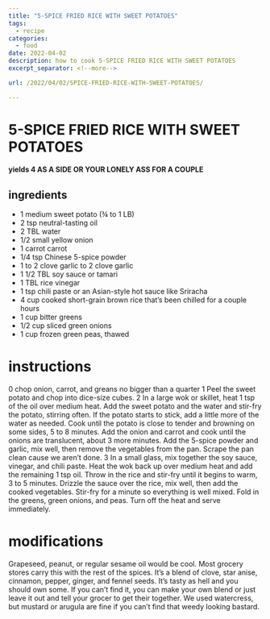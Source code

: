 ```yaml
---
title: "5-SPICE FRIED RICE WITH SWEET POTATOES"
tags:
  - recipe
categories:
  - food
date: 2022-04-02
description: how to cook 5-SPICE FRIED RICE WITH SWEET POTATOES
excerpt_separator: <!--more-->

url: /2022/04/02/SPICE-FRIED-RICE-WITH-SWEET-POTATOES/

---
```


# 5-SPICE FRIED RICE WITH SWEET POTATOES


#### yields 4 AS A SIDE OR YOUR LONELY ASS FOR A COUPLE


## ingredients
* 1 medium sweet potato (¾ to 1 LB)
* 2 tsp neutral-tasting oil
* 2 TBL water
* 1/2 small yellow onion
* 1 carrot carrot
* 1/4 tsp Chinese 5-spice powder
* 1 to 2 clove garlic to 2 clove garlic
* 1 1/2 TBL soy sauce or tamari
* 1 TBL rice vinegar
* 1 tsp chili paste or an Asian-style hot sauce like Sriracha
* 4 cup cooked short-grain brown rice that’s been chilled for a couple hours
* 1 cup bitter greens
* 1/2 cup sliced green onions
* 1 cup frozen green peas, thawed

# instructions
0 chop onion, carrot, and greans no bigger than a quarter
1 Peel the sweet potato and chop into dice-size cubes.
2 In a large wok or skillet, heat 1 tsp of the oil over medium heat. Add the sweet potato
and the water and stir-fry the potato, stirring often. If the potato starts to stick, add a little
more of the water as needed. Cook until the potato is close to tender and browning on some
sides, 5 to 8 minutes. Add the onion and carrot and cook until the onions are translucent,
about 3 more minutes. Add the 5-spice powder and garlic, mix well, then remove the
vegetables from the pan. Scrape the pan clean cause we aren’t  done.
3 In a small glass, mix together the soy sauce, vinegar, and chili paste. Heat the wok back up
over medium heat and add the remaining 1 tsp oil. Throw in the rice and stir-fry until it
begins to warm, 3 to 5 minutes. Drizzle the sauce over the rice, mix well, then add the cooked
vegetables. Stir-fry for a minute so everything is well mixed. Fold in the greens, green onions,
and peas. Turn off the heat and serve immediately.

# modifications

Grapeseed, peanut, or regular sesame oil would be cool.
 Most grocery stores carry this    with the rest of the spices. It’s a blend of clove, star anise, cinnamon, pepper,
ginger, and fennel seeds. It’s tasty as hell and you should own some. If you can’t find it, you can make your own
blend or just leave it out and tell your grocer to get their    together.
 We used watercress, but mustard or arugula are fine if you can’t find that weedy looking bastard.
	
